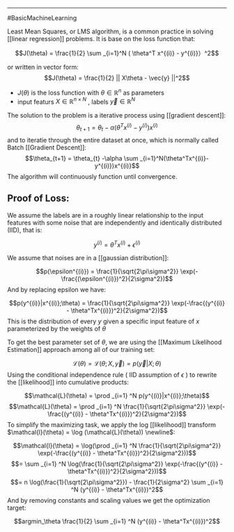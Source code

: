 ----
#BasicMachineLearning 

Least Mean Squares, or LMS algorithm, is a common practice in solving [[linear regression]] problems. It is base on the loss function that: 

$$J(\theta) = \frac{1}{2} \sum _{i=1}^N ( \theta^T x^{(i)} - y^{(i)}）^2$$

or written in vector form:
$$J(\theta) = \frac{1}{2} || X\theta - \vec{y} ||^2$$
- $J(\theta)$ is the loss function with $\theta \in \mathbb{R}^n$ as parameters
- input featurs $X \in \mathbb{R}^{n \times N}$ , labels $\vec{y} \in \mathbb{R}^N$  
 
The solution to the problem is a iterative process using [[gradient descent]]:
$$\theta_{t+1} = \theta_{t} -\alpha (\theta^Tx^{(i)}-y^{(i)})x^{(i)}$$
and to iteratie through the entire dataset at once, which is normally called Batch [[Gradient Descent]]:
$$\theta_{t+1} = \theta_{t} -\alpha \sum _{i=1}^N(\theta^Tx^{(i)}-y^{(i)})x^{(i)}$$
The algorithm will continuously function until convergence.

Proof of Loss:
---

We assume the labels are in a roughly linear relationship to the input features with some noise that are independently and identically distributed (IID), that is:

$$y^{(i)} = \theta^T x^{(i)} + \epsilon^{(i)}$$

We assume that noises are in a [[gaussian distribution]]:

$$p(\epsilon^{(i)}) = \frac{1}{\sqrt{2\pi\sigma^2}} \exp(-\frac{(\epsilon^{(i)})^2}{2\sigma^2})$$
And by replacing epsilon we have:

$$p(y^{(i)}|x^{(i)};\theta) = \frac{1}{\sqrt{2\pi\sigma^2}} \exp(-\frac{(y^{(i)} - \theta^Tx^{(i)})^2}{2\sigma^2})$$
This is the distribution of every $y$ given a specific input feature of $x$ parameterized by the weights of $\theta$

To get the best parameter set of $\theta$, we are using the [[Maximum Likelihood Estimation]] approach among all of our training set:

$$\mathcal{L}(\theta) = \mathcal{L}(\theta;X,\vec{y}) = p(\vec{y}|X;\theta)$$
Using the conditional independence rule ( IID assumption of $\epsilon$ ) to rewrite the [[likelihood]] into cumulative products:

$$\mathcal{L}(\theta) = \prod _{i=1} ^N p(y^{(i)}|x^{(i)};\theta)$$
$$\mathcal{L}(\theta) = \prod _{i=1} ^N \frac{1}{\sqrt{2\pi\sigma^2}} \exp(-\frac{(y^{(i)} - \theta^Tx^{(i)})^2}{2\sigma^2})$$
To simplify the maximizing task, we apply the log [[likelihood]] transform $\mathcal{l}(\theta) = \log (\mathcal{L}(\theta)) \newline$:

$$\mathcal{l}(\theta) = \log(\prod _{i=1} ^N \frac{1}{\sqrt{2\pi\sigma^2}} \exp(-\frac{(y^{(i)} - \theta^Tx^{(i)})^2}{2\sigma^2}))$$
$$= \sum _{i=1} ^N \log(\frac{1}{\sqrt{2\pi\sigma^2}} \exp(-\frac{(y^{(i)} - \theta^Tx^{(i)})^2}{2\sigma^2}))$$
$$= n \log(\frac{1}{\sqrt{2\pi\sigma^2}}) - \frac{1}{2\sigma^2} \sum _{i=1} ^N (y^{(i)} - \theta^Tx^{(i)})^2$$
And by removing constants and scaling values we get the optimization target:

$$argmin_\theta \frac{1}{2} \sum _{i=1} ^N (y^{(i)} - \theta^Tx^{(i)})^2$$
